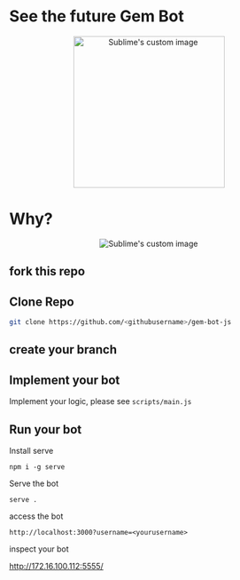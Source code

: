 # See the future Gem Bot

<p align="center">
  <img width="273px" src="https://images-wixmp-ed30a86b8c4ca887773594c2.wixmp.com/f/d3c088ec-421e-4d1c-bae5-233cbb5ea8b6/dd3uo08-002b9572-3cf7-4807-bf69-51056c9b8620.png/v1/fill/w_600,h_847,q_80,strp/see_the_future_card_4_by_warmthoughts_dd3uo08-fullview.jpg?token=eyJ0eXAiOiJKV1QiLCJhbGciOiJIUzI1NiJ9.eyJzdWIiOiJ1cm46YXBwOjdlMGQxODg5ODIyNjQzNzNhNWYwZDQxNWVhMGQyNmUwIiwiaXNzIjoidXJuOmFwcDo3ZTBkMTg4OTgyMjY0MzczYTVmMGQ0MTVlYTBkMjZlMCIsIm9iaiI6W1t7ImhlaWdodCI6Ijw9ODQ3IiwicGF0aCI6IlwvZlwvZDNjMDg4ZWMtNDIxZS00ZDFjLWJhZTUtMjMzY2JiNWVhOGI2XC9kZDN1bzA4LTAwMmI5NTcyLTNjZjctNDgwNy1iZjY5LTUxMDU2YzliODYyMC5wbmciLCJ3aWR0aCI6Ijw9NjAwIn1dXSwiYXVkIjpbInVybjpzZXJ2aWNlOmltYWdlLm9wZXJhdGlvbnMiXX0.fZ-wSK_UjgUtukoeOVXyueTiO4_538S6kNQVtzVGL1I" alt="Sublime's custom image"/>
</p>

# Why?

<p align="center">
  <img src="https://img-9gag-fun.9cache.com/photo/aKxLnxZ_700bwp.webp" alt="Sublime's custom image"/>
</p>


## fork this repo

## Clone Repo 

```bash
git clone https://github.com/<githubusername>/gem-bot-js
```

## create your branch

## Implement your bot

Implement your logic, please see `scripts/main.js`

## Run your bot

Install serve

```
npm i -g serve
```

Serve the bot

```
serve .
```

access the bot

```
http://localhost:3000?username=<yourusername>
```

inspect your bot

http://172.16.100.112:5555/
